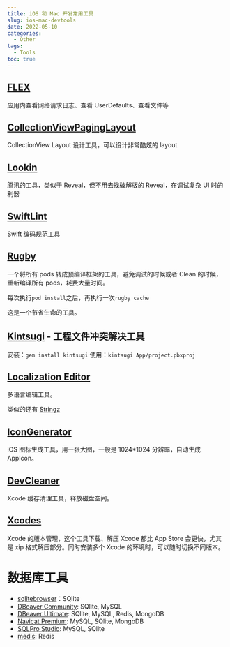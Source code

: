 ```yaml
---
title: iOS 和 Mac 开发常用工具
slug: ios-mac-devtools
date: 2022-05-10
categories:
  - Other
tags:
  - Tools
toc: true
---
```


## [FLEX](https://github.com/FLEXTool/FLEX)

应用内查看网络请求日志、查看 UserDefaults、查看文件等

## [CollectionViewPagingLayout](https://github.com/amirdew/CollectionViewPagingLayout)

CollectionView Layout 设计工具，可以设计非常酷炫的 layout

## [Lookin](https://github.com/QMUI/LookinServer)

腾讯的工具，类似于 Reveal，但不用去找破解版的 Reveal，在调试复杂 UI 时的利器

## [SwiftLint](https://github.com/realm/SwiftLint)

Swift 编码规范工具

## [Rugby](https://github.com/swiftyfinch/Rugby)

一个将所有 pods 转成预编译框架的工具，避免调试的时候或者 Clean 的时候，重新编译所有 pods，耗费大量时间。

每次执行`pod install`之后，再执行一次`rugby cache`

这是一个节省生命的工具。

## [Kintsugi](https://github.com/Lightricks/Kintsugi) - 工程文件冲突解决工具

安装：`gem install kintsugi`
使用：`kintsugi App/project.pbxproj`

## [Localization Editor](https://github.com/igorkulman/iOSLocalizationEditor.git)

多语言编辑工具。

类似的还有 [Stringz](https://github.com/mohakapt/Stringz)

## [IconGenerator](https://github.com/onmyway133/IconGenerator/)

iOS 图标生成工具，用一张大图，一般是 1024\*1024 分辨率，自动生成 AppIcon。

## [DevCleaner](https://apps.apple.com/cn/app/devcleaner-for-xcode/id1388020431?mt=12)

Xcode 缓存清理工具，释放磁盘空间。

## [Xcodes](https://github.com/RobotsAndPencils/XcodesApp/)

Xcode 的版本管理，这个工具下载、解压 Xcode 都比 App Store 会更快，尤其是 xip 格式解压部分。同时安装多个 Xcode 的环境时，可以随时切换不同版本。

# 数据库工具

- [sqlitebrowser](https://github.com/sqlitebrowser/sqlitebrowser)：SQlite
- [DBeaver Community](https://github.com/dbeaver/dbeaver): SQlite, MySQL
- [DBeaver Ultimate](https://www.macwk.com/soft/dbeaver-ultimate): SQlite, MySQL, Redis, MongoDB
- [Navicat Premium](https://www.macwk.com/soft/navicat-premium): MySQL, SQlite, MongoDB
- [SQLPro Studio](https://www.macwk.com/soft/sqlpro-studio): MySQL, SQlite
- [medis](https://github.com/luin/medis): Redis
